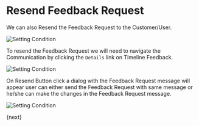 # Resend Feedback Request

We can also Resend the Feedback Request to the Customer/User.

<img class="screenshot" alt="Setting Condition" src="{{docs_base_url}}/assets/img/setup/feedback/timeline-rating-and-feedback.png">

To resend the Feedback Request we will need to navigate the Communication by clicking the `Details` link on Timeline Feedback.

<img class="screenshot" alt="Setting Condition" src="{{docs_base_url}}/assets/img/setup/feedback/resend-feedback-request-button.png">

On Resend Button click a dialog with the Feedback Request message will appear user can either send the
Feedback Request with same message or he/she can make the changes in the Feedback Request message.

<img class="screenshot" alt="Setting Condition" src="{{docs_base_url}}/assets/img/setup/feedback/resend-feedback-request-custom-message.png">

{next}
